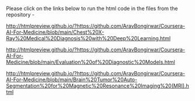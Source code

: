 Please click on the links below to run the html code in the files from the repository - 

http://htmlpreview.github.io/?https://github.com/AravBongirwar/Coursera-AI-For-Medicine/blob/main/Chest%20X-Ray%20Medical%20Diagnosis%20with%20Deep%20Learning.html

http://htmlpreview.github.io/?https://github.com/AravBongirwar/Coursera-AI-For-Medicine/blob/main/Evaluation%20of%20Diagnostic%20Models.html

http://htmlpreview.github.io/?https://github.com/AravBongirwar/Coursera-AI-For-Medicine/blob/main/Brain%20Tumor%20Auto-Segmentation%20for%20Magnetic%20Resonance%20Imaging%20(MRI).html
